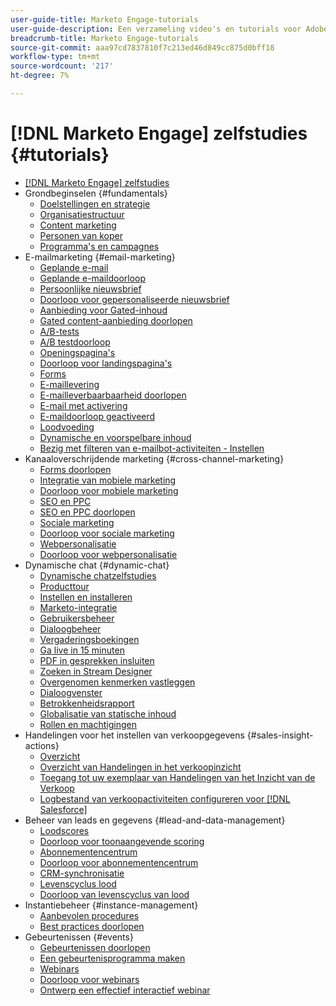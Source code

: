 ```yaml
---
user-guide-title: Marketo Engage-tutorials
user-guide-description: Een verzameling video's en tutorials voor Adobe Marketo Engage.
breadcrumb-title: Marketo Engage-tutorials
source-git-commit: aaa97cd7837810f7c213ed46d849cc875d0bff18
workflow-type: tm+mt
source-wordcount: '217'
ht-degree: 7%

---
```



# [!DNL Marketo Engage] zelfstudies {#tutorials}

+ [[!DNL Marketo Engage] zelfstudies](overview.md)
+ Grondbeginselen {#fundamentals}
   + [Doelstellingen en strategie](fundamentals/goals-and-strategy-learn.md)
   + [Organisatiestructuur](fundamentals/organizational-structure-learn.md)
   + [Content marketing](fundamentals/content-marketing-learn.md)
   + [Personen van koper](fundamentals/buyer-personas-learn.md)
   + [Programma&#39;s en campagnes](fundamentals/programs-and-campaigns.md)
+ E-mailmarketing {#email-marketing}
   + [Geplande e-mail](email-marketing/scheduled-email-learn.md)
   + [Geplande e-maildoorloop](email-marketing/scheduled-email-watch.md)
   + [Persoonlijke nieuwsbrief](email-marketing/personalized-newsletter-learn.md)
   + [Doorloop voor gepersonaliseerde nieuwsbrief](email-marketing/personalized-newsletter-watch.md)
   + [Aanbieding voor Gated-inhoud](email-marketing/gated-content-offer-learn.md)
   + [Gated content-aanbieding doorlopen](email-marketing/gated-content-offer-watch.md)
   + [A/B-tests](email-marketing/ab-testing-learn.md)
   + [A/B testdoorloop](email-marketing/ab-testing-watch.md)
   + [Openingspagina&#39;s ](email-marketing/landing-pages-learn.md)
   + [Doorloop voor landingspagina&#39;s](email-marketing/landing-pages-watch.md)
   + [Forms](email-marketing/forms-learn.md)
   + [E-maillevering](email-marketing/email-deliverability-learn.md)
   + [E-mailleverbaarbaarheid doorlopen](email-marketing/email-deliverability-watch.md)
   + [E-mail met activering](email-marketing/triggered-email-learn.md)
   + [E-maildoorloop geactiveerd](email-marketing/triggered-email-watch.md)
   + [Loodvoeding](email-marketing/lead-nuturing-learn.md)
   + [Dynamische en voorspelbare inhoud](email-marketing/dynamic-and-predictive-content-learn.md)
   + [Bezig met filteren van e-mailbot-activiteiten - Instellen](filtering-email-bot-activities/setup.md)
+ Kanaaloverschrijdende marketing {#cross-channel-marketing}
   + [Forms doorlopen](email-marketing/forms-watch.md)
   + [Integratie van mobiele marketing](cross-channel-marketing/mobile-marketing-learn.md)
   + [Doorloop voor mobiele marketing](cross-channel-marketing/mobile-marketing-watch.md)
   + [SEO en PPC](cross-channel-marketing/seo-and-ppc-learn.md)
   + [SEO en PPC doorlopen](cross-channel-marketing/seo-and-ppc-watch.md)
   + [Sociale marketing](cross-channel-marketing/social-marketing-learn.md)
   + [Doorloop voor sociale marketing](cross-channel-marketing/social-marketing-watch.md)
   + [Webpersonalisatie](cross-channel-marketing/web-personalization-learn.md)
   + [Doorloop voor webpersonalisatie](cross-channel-marketing/web-personalization-watch.md)
+ Dynamische chat {#dynamic-chat}
   + [Dynamische chatzelfstudies](dynamic-chat/dynamic-chat-overview.md)
   + [Producttour](dynamic-chat/product-tour.md)
   + [Instellen en installeren](dynamic-chat/setup.md)
   + [Marketo-integratie](dynamic-chat/marketo-integration.md)
   + [Gebruikersbeheer](dynamic-chat/user-management.md)
   + [Dialoogbeheer](dynamic-chat/dialogue-management.md)
   + [Vergaderingsboekingen](dynamic-chat/meeting-booking.md)
   + [Ga live in 15 minuten](dynamic-chat/go-live-in-15-minutes.md)
   + [PDF in gesprekken insluiten](dynamic-chat/document-cloud-integration.md)
   + [Zoeken in Stream Designer](dynamic-chat/search-in-stream-designer.md)
   + [Overgenomen kenmerken vastleggen](dynamic-chat/capture-inferred-attributes.md)
   + [Dialoogvenster](dynamic-chat/dialogue-preview.md)
   + [Betrokkenheidsrapport](dynamic-chat/engagement-report.md)
   + [Globalisatie van statische inhoud](dynamic-chat/globalization-of-static-content.md)
   + [Rollen en machtigingen](dynamic-chat/roles-and-permissions.md)
+ Handelingen voor het instellen van verkoopgegevens {#sales-insight-actions}
   + [Overzicht](sales-insight-actions/overview.md)
   + [Overzicht van Handelingen in het verkoopinzicht](sales-insight-actions/sales-insight-actions-overview.md)
   + [Toegang tot uw exemplaar van Handelingen van het Inzicht van de Verkoop](sales-insight-actions/accessing-your-sales-insight-actions-instance.md)
   + [Logbestand van verkoopactiviteiten configureren voor [!DNL Salesforce]](sales-insight-actions/configure-sales-activity-logging-to-salesforce.md)
+ Beheer van leads en gegevens {#lead-and-data-management}
   + [Loodscores](lead-and-data-management/lead-scoring-learn.md)
   + [Doorloop voor toonaangevende scoring](lead-and-data-management/lead-scoring-watch.md)
   + [Abonnementencentrum](lead-and-data-management/subscription-center-learn.md)
   + [Doorloop voor abonnementencentrum](lead-and-data-management/subscription-center-watch.md)
   + [CRM-synchronisatie](lead-and-data-management/crm-sync-learn.md)
   + [Levenscyclus lood](lead-and-data-management/lead-lifecycle-learn.md)
   + [Doorloop van levenscyclus van lood](lead-and-data-management/lead-lifecycle-watch.md)
+ Instantiebeheer {#instance-management}
   + [Aanbevolen procedures](instance-management/best-practice-learn.md)
   + [Best practices doorlopen](instance-management/best-practice-watch.md)
+ Gebeurtenissen {#events}
   + [Gebeurtenissen doorlopen](events/events-watch.md)
   + [Een gebeurtenisprogramma maken](events/events-learn.md)
   + [Webinars](events/webinar-learn.md)
   + [Doorloop voor webinars](events/webinar-watch.md)
   + [Ontwerp een effectief interactief webinar](events/design-an-effective-interactive-webinar.md)
